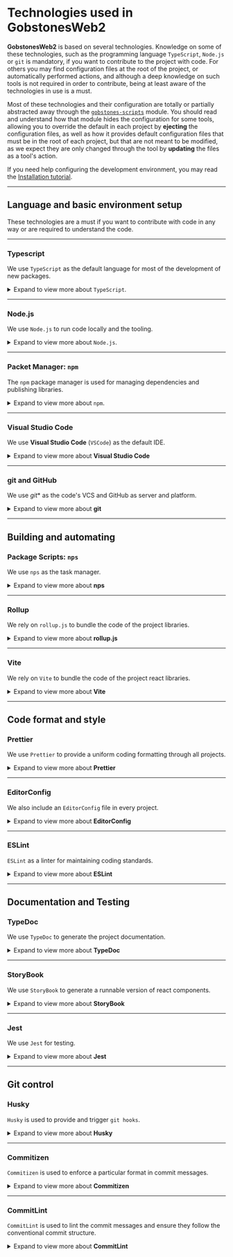 # Technologies used in **GobstonesWeb2**

**GobstonesWeb2** is based on several technologies. Knowledge on some of these technologies, such as the programming language `TypeScript`, `Node.js` or `git` is mandatory, if you want to contribute to the project with code. For others you may find configuration files at the root of the project, or automatically performed actions, and although a deep knowledge on such tools is not required in order to contribute, being at least aware of the technologies in use is a must.

Most of these technologies and their configuration are totally or partially abstracted away through the [`gobstones-scripts`](https://github.com/gobstones/gobstones-scripts) module. You should read and understand how that module hides the configuration for some tools, allowing you to override the default in each project by **ejecting** the configuration files, as well as how it provides default configuration files that must be in the root of each project, but that are not meant to be modified, as we expect they are only changed through the tool by **updating** the files as a tool's action.

If you need help configuring the development environment, you may read the [Installation tutorial](./installation-tutorial.md).

-----------------------------------------------------

## Language and basic environment setup

These technologies are a must if you want to contribute with code in any way or are required to understand the code.

-----------------------------------------------------

<!------------------------>
<!-- #region TypeScript -->
<!------------------------>

### Typescript

We use `TypeScript` as the default language for most of the development of new packages.

<details>
<summary>Expand to view more about <code>TypeScript</code>.</summary>

`TypeScript` is a programming language based on `JavaScript`, with the addition of types, thus providing a type error detection mechanism.

A good starting point to know the basics on `Typescript` is [`typescriptlang.org`](https://www.typescriptlang.org/docs/).

`TypeScript` code compiles to `JavaScript` (in a process known as transpilation), and the code produced is then run through `Node.js` (i.e. if it runs on the server or as a CLI application) or in a Web Browser (i.e. such as libraries, web libraries or react-libraries). So you need to understand the underlying way in which `JavaScript` programs execute and it's API.

You may read [`developer.mozilla.org`](https://developer.mozilla.org/es/docs/Web/JavaScript) to know more on `JavaScript`.

To transpile `TypeScript` code you will need the **TypeScript compiler** and then you will require an environment to run the produced `JavaScript` code, which may be the browser, `Node.js` or other.

Note that you may not need to install anything, as all the typescript configuration is handled by the configuration provided through the `gobstones-script` configuration and the project itself.

Usually projects using `TypeScript` expect a configuration file for instructing the compiler how to produce the output, usually named as `tsconfig.json` and put at the root of the project. You will not find this file at most of the project, as the configuration is held and maintained internally by the `gobstones-script` library. Some projects may have the file, if they require a particular configuration that is different from the default, thus overriding the one in `gobstones-scripts`.
</details>

<!--------------------------->
<!-- #endregion TypeScript -->
<!--------------------------->

-----------------------------------------------------

<!--------------------->
<!-- #region Node.js -->
<!--------------------->

### Node.js

We use `Node.js` to run code locally and the tooling.

<details>
<summary>Expand to view more about <code>Node.js</code>.</summary>

`Node.js` is a `JavaScript` engine, that is, it allows you to run `JavaScript` code. We use `Node.js` to run the transpiled code produced by the `TypeScript` compiler.

Not only that, but mot of the tooling (such as the TypeScript compiler itself) is provided as `JavaScript` modules, that require `Node.js` or a compatible platform to run. In that sense, `Node.js` is additionally needed. So `Node.js` is needed for running tests, generating documentation, compiling the code, and so on.

Finally, all server side applications run using `Node.js` as the base server.

You **MUST** have the latest version installed in your system in order to code.

You will find that each project have it's own `package.json` file, that will be used by `Node.js` and other tools. Most of the contributions should not touch such file.

If you want to know more on `Node.js` there are a lot of good books and tutorials on it.
A good starting point to know the basics on `Node.js` is [`nodejs.org`](https://nodejs.org/en/about/).
</details>

<!------------------------>
<!-- #endregion Node.js -->
<!------------------------>

-----------------------------------------------------

<!----------------->
<!-- #region npm -->
<!----------------->

### Packet Manager: `npm`

The `npm` package manager is used for managing dependencies and publishing libraries.

<details>
<summary>Expand to view more about <code>npm</code>.</summary>

`npm` is installed on your system when you install `Node.js` and it's a fundamental part of the tooling when developing in `TypeScript` or `JavaScript`.

Although `npm` is the default package manager, others may be use, such as `yarn`. Nonetheless, the project's architecture assumes a **flat hierarchy `node-modules`**. We recommend sticking with `npm` as it's the officially supported package manager.

`npm` is used to manage dependencies that the project needs for running, as well as the ones needed to build or test the project. Also, `npm` and the default `npm registry` are used to publish the packages.

You **MUST** have the latest version installed in your system in order to code.

You may find files such as `.npmrc` and `.npmignore` in the root of most projects. The files are ment to be updated only by `gobstones-scripts`.

You may need to understand how to work with `npm`. A good starting point to know the basics on `npm` is [`npmjs.com`](https://docs.npmjs.com/about-npm).
</details>

<!-------------------->
<!-- #endregion npm -->
<!-------------------->

-----------------------------------------------------

<!-------------------->
<!-- #region VSCode -->
<!-------------------->

### Visual Studio Code

We use **Visual Studio Code** (`VSCode`) as the default IDE.

<details>
<summary>Expand to view more about <b>Visual Studio Code</b></summary>

One important addition for helping on the development is the IDE (Integrated Development Environment). There are many good ones, but we mostly make use of `VSCode`.

Most projects include a `.vscode` folder that, once a project is open in the IDE, some extensions and configurations are recommended by the environment.

You **MAY** choose to use any IDE of your choice, as long as the IDE, but we recommend sticking with IDEs that integrate with `Prettier` or at least understand the configuration provided through `EditorConfig`. If on doubt, we recommend you stick with `VSCode`.

A good starting point to know the basics on `VSCode` is [`code.visualstudio.com`](https://code.visualstudio.com/docs).
</details>

<!----------------------->
<!-- #endregion VSCode -->
<!----------------------->

-----------------------------------------------------

<!----------------->
<!-- #region git -->
<!----------------->

### git and GitHub

We use *git** as the code's VCS and GitHub as server and platform.

<details>
<summary>Expand to view more about <b>git</b></summary>

A VCS (Version Control System) allows for code history tracking and management, as well as simplifying code sharing, publishing and others. We use `git`, which is one of the most popular choices.

The `git` tool bases itself in the concept of repositories, and one such repository acts as the single source of truth for any project. We use `GitHub` as a server to publish such a repository for all our projects.

You **MUST** have `git` installed on your system in order to contribute, as well as a `GitHub`'s account.

If you do not have a GitHub account, you may create one at [github.com](https://github.com). If you do not know what `git` is, there are many books available, but you may start at [git-scm.com](https://git-scm.com)

Configuration for `git`, with files such as `.gitignore` is already present in all projects, and it's handled through updates of `gobstones-scripts`, so you should not modify such file.

In addition to basic `git`, we make use of features provided by `GitHub`, such as the `GitHub Actions` (for Continuous Integration) and `GitHub Pages` (For Documentation publishing), as well a handling **Issues** and **Pull Requests** through their platform.

You may also find a `.github` folder at the root of mot projects, that holds configuration for some of these platform's tools.

Also, if you have been using `git` in the past, you may find a slight different behavior in how it works on our project. This is explain by the addition of some tools added to enforce **semantic-commits**. For more information, read about `Husky`, `Commit Lint` and `Commitizen` in the **Git control** subsection of this document.
</details>

<!-------------------->
<!-- #endregion git -->
<!-------------------->

-----------------------------------------------------


## Building and automating


<!----------------->
<!-- #region nps -->
<!----------------->

### Package Scripts: `nps`

We use `nps` as the task manager.

<details>
<summary>Expand to view more about <b>nps</b></summary>

To define and execute custom scripts within `Node.js`, running all the tooling in a simple fashion, we use `nps` (Node Package Scripts).
`nps` it's a task manager or task executor (in the same fashion as `grunt` or `gulp`).

The good thing about `nps` is that it does not require knowledge of complex models and tools, but it's just a one step up on manually running the command through the terminal one by one. `npm run` runs the commands in "scripts" defined in package.json. `nps` is useful when the commands needed to run exceed some simple commands. In all projects, running `npm start` runs the help on all defined `nps` commands.

The configuration file for `nps`, `package-scripts.json` is abstracted away by `gobstones-scripts` by default, although you can eject it if you need to change the behavior of any task. This is a simple json file, listing all the possible tasks to run, and the code each of them will run on the terminal, along some description.

Some predefined tasks are configured, such as building the application, running the tests, building and serving the documentation, and linting. Most simple calls are also present in the `scripts` section of each project's `package.json`, but you may run any task using `npm start` followed by the task to run.

Additionally, tasks in the configuration for most of the projects make use of some helper tasks exported by the `gobstones-scripts` module, such as `serially` or `concurrently`.

Again, basic configuration has already been provided, and there is not much you need to do to start using it than downloading the projects and installing the dependencies. Nonetheless, you may read more about `nps` in [`nps at npmjs`](https://www.npmjs.com/package/nps).
</details>

<!-------------------->
<!-- #endregion nps -->
<!-------------------->

-----------------------------------------------------

<!-------------------->
<!-- #region Rollup -->
<!-------------------->

### Rollup

We rely on `rollup.js` to bundle the code of the project libraries.

<details>
<summary>Expand to view more about <b>rollup.js</b></summary>

Most modern projects rely in some bundler that packages all the code into a single distributable file. There are many bundlers you may be aware of, like `webpack`, `esm` or others. We chose `rollup` because it's can create efficient and optimized bundles for both the web and CLI applications, and it's specially useful for libraries.

`rollup` also has many plugins, useful to allow code to pack additional filetypes, such as JSON, css, images or others, minifying or obfuscating the code. One such plugin calls the `TypeScript compiler`, and compile the code, avoiding the need to call the compiler directly. You will find that most project use this configuration instead of calling the compiler.

You do not need to know rollup in detail unless you need to change the way a project is bundled or compiled. The configuration file, `rollup.config.js` is hidden by the `gobstones-script` module. You may always overwrite the default by **ejecting** the configuration files.

A good starting point to know the basics on `rollup.js` is [`rollupjs.org`](https://rollupjs.org/).
</details>

<!----------------------->
<!-- #endregion Rollup -->
<!----------------------->

-----------------------------------------------------

<!------------------>
<!-- #region Vite -->
<!------------------>

### Vite

We rely on `Vite` to bundle the code of the project react libraries.

<details>
<summary>Expand to view more about <b>Vite</b></summary>

`vite` is another bundler. It's focused on bundling web applications (not libraries), and we use it to bundle the react libraries as full application for testing and development. The final bundling for distribution is still performed by `Rollup`.

You may find a `vite.config.ts` file with the configuration in the root of the react library projects. You should not change these configuration files, unless through updated of `gobstones-scripts`.

You will probably not need to know much about may read about Vite in [`vitejs.dev`](https://vitejs.dev).
</details>
<!----------------------->
<!-- #endregion Rollup -->
<!----------------------->

-----------------------------------------------------

## Code format and style

<!---------------------->
<!-- #region Prettier -->
<!---------------------->

### Prettier

We use `Prettier` to provide a uniform coding formatting through all projects.

<details>
<summary>Expand to view more about <b>Prettier</b></summary>

To ensure uniformity in coding format, we integrate the opinionated code formatter `Prettier`. It allows to set a standardized set of formatting rules, such as indentation type, max length of lines, line endings and others.

Note that prettier does not enforce the format, but rather allows you to reformat your code using the provided configuration. The IDE uses this to automatically reformat your code on saving a file. Also, `ESlint` integrates with `Prettier`, to verify that the format is compliant with the prettier configuration.

The `Prettier` configuration files are present at the root of each project, as `.prettierrc` and `.prettierignore`, and should only be modified for all projects, through an update of `gobstones-scripts`.

You do not need to know much about `Prettier` to start using it in the project, as all the configuration has already been done for you, that is, unless you use a different IDE than `VSCode`. If you want to learn more about the tool, you may read [`prettier.io`](https://prettier.io/).
</details>

<!------------------------->
<!-- #endregion Prettier -->
<!------------------------->

-----------------------------------------------------

<!-------------------------->
<!-- #region EditorConfig -->
<!-------------------------->

### EditorConfig

We also include an `EditorConfig` file in every project.

<details>
<summary>Expand to view more about <b>EditorConfig</b></summary>
Although `Prettier` is a great tool for code formatting, some IDEs do not play along with prettier, or they do not do it by default. To support more IDEs and code editors we have included an `EditorConfig` file in each project.

The `EditorConfig` file, `.editorconfig` contains basic formatting configuration to tell the code editor how you require your files to be treated, such as line endings, tab width and so on.

This configuration should always match the one in your `Prettier` configuration, and should be the same through all projects, and as such, only should be changed through an update of `gobstones-scripts`.

Again, you don't need to know much about `EditorConfig`, but it's a simple enough tool to understand by reading the provided documentation at [`editorconfig.org`](https://editorconfig.org/).
</details>

<!----------------------------->
<!-- #endregion EditorConfig -->
<!----------------------------->

-----------------------------------------------------

<!-------------------->
<!-- #region ESLint -->
<!-------------------->

### ESLint

`ESLint` as a linter for maintaining coding standards.

<details>
<summary>Expand to view more about <b>ESLint</b></summary>

Although `Prettier` provides formatting configuration, code styling is enforced through `ESLint`. This linter provides configuration that determine things such as the order in which methods should be declared, which are valid identifiers for a variable, where you should open and close your braces and other language aware style configuration.

It statically analyzes the code for common errors, stylistic issues, and potential pitfalls, thus providing actionable feedback to fix such problems, ensuring the code's quality and reliability.

`ESLint` uses the concept of plugins and templates, of which we use many to enforce some particular configuration. The linter is run by default before any test, and in case of style errors, the tests cannot pass.

You will find the `ESLint` configuration file, `.eslintrc` at the root of every project. Again, it should not be changed except through updates of `gobstones-scripts`.

You will usually not require changing these rules, but to understand the basic idea behind the linter you may read the documentation at [`eslint.org`](https://eslint.org/).
</details>

<!----------------------->
<!-- #endregion ESLint -->
<!----------------------->

-----------------------------------------------------

## Documentation and Testing

<!--------------------->
<!-- #region TypeDoc -->
<!--------------------->

### TypeDoc

We use `TypeDoc` to generate the project documentation.

<details>
<summary>Expand to view more about <b>TypeDoc</b></summary>

As a way to generate documentation, the `TypeDoc` tool reads the `TypeScript` source files, parses comments contained within them, and creates API documentation for a more comprehensive and well-structured documentation of the project.

You **SHOULD** be aware of basic practices for documentation, as code without documentation will not be accepted as contribution.

You may find that the configuration file `typedoc.js` is not present at the root of most projects, as it has been abstracted by the `gobstones-scripts` tool. If you require some particular configuration, you may **eject** the file into the project root.

A good starting point to know the basics on `TypeDoc` is [`typedoc.org`](https://typedoc.org/guides/overview/).
</details>

<!------------------------>
<!-- #endregion TypeDoc -->
<!------------------------>

-----------------------------------------------------

<!----------------------->
<!-- #region StoryBook -->
<!----------------------->

### StoryBook

We use `StoryBook` to generate a runnable version of react components.

<details>
<summary>Expand to view more about <b>StoryBook</b></summary>

`StoryBook` is a tool for generating a testing/visualization page for a web component or react components. It allows you to visualize, modify and test a component easily.

We use `StoryBook` to run in development mode when developing components, as well as generating a demo of the component for the documentation page published.

You will see a `.storybook` folder, as well as a `stories` folder in each project containing components. That last folder requires user modification if new components are added or if current components are modified.

In that sense, you **SHOULD** be aware of how these stories work. We recomend you to start by reading the documentation at [storybook.js.org](https://storybook.js.org).
</details>

<!-------------------------->
<!-- #endregion StoryBook -->
<!-------------------------->

-----------------------------------------------------

<!------------------>
<!-- #region Jest -->
<!------------------>

### Jest

We use `Jest` for testing.

<details>
<summary>Expand to view more about <b>Jest</b></summary>

`Jest` will handle running, and managing test suites. It works with `TypeScript` code, providing a comprehensive set of tools and features to simplify the process of writing and maintaining tests.

You **SHOULD** learn how to properly create and run tests, as code that is not properly tested or breaks existing tests will not be accepted.

You will fin that the `jest.config.js` file is not at the root of the library for most projects, as it's abstracted away by the `gobstones-scripts` module. You can always overwrite the configuration by **ejecting** the file.

A good starting point to know the basics on `Jest` is [`jestjs.io`](https://jestjs.io/).
</details>

<!--------------------->
<!-- #endregion Jest -->
<!--------------------->
-----------------------------------------------------

## Git control

<!------------------->
<!-- #region Husky -->
<!------------------->

### Husky

`Husky` is used to provide and trigger `git hooks`.

<details>
<summary>Expand to view more about <b>Husky</b></summary>

Git hooks are a way to provide automatic behavior when some particular git action is performed, such as a commit or a push. `Husky` provides a way to create such hooks in our projects in an eay fashion.

In most projects you will find a `.husky` folder that contains the hooks to execute, as well as some other configurations. We use the hooks to validate commits and ensure **conventional commits**, as well as to automatically generate some files, such as the CHANGELOG. You will not likely have to change this, as it's intended to be changed through updates of `gobstones-scripts`.

You will usually not need to know much about `Husky`, but you may find their documentation useful by going to [typicode.github.io/husky](https://typicode.github.io/husky)
</details>
<!---------------------->
<!-- #endregion Husky -->
<!---------------------->

-----------------------------------------------------

<!------------------------>
<!-- #region Commitizen -->
<!------------------------>

### Commitizen

`Commitizen` is used to enforce a particular format in commit messages.

<details>
<summary>Expand to view more about <b>Commitizen</b></summary>

When having to write a commit message it's tempting to provide a minimal description and just push the code. We attempt to follow **conventional commits**, and to help enforce proper messages, we use `Commitizen`.
This tool runs through a `Husky` hook whenever there's a commit (except the `--no-verify` flag is used or you are amending a commit). `Commitizen` provides a simple prompt with different questions, and once all are answered it will present you the fully generated commit message.
The questions presented will guide you through defining a proper conventional commit message. You may always modify the message at the end of the process if needed.

You will find a `.czrc` file with the `Commitizen` configuration at the root of most projects, although changing the defaults is not recommended, as it's intended to be changed through updates of `gobstones-scripts`.

You do not need to know much about `Commitizen`, but you can read their documentation at [commitizen at npmjs](https://www.npmjs.com/package/commitizen)
</details>
<!--------------------------->
<!-- #endregion Commitizen -->
<!--------------------------->

-----------------------------------------------------

<!------------------------>
<!-- #region CommitLint -->
<!------------------------>

### CommitLint

`CommitLint` is used to lint the commit messages and ensure they follow the conventional commit structure.

<details>
<summary>Expand to view more about <b>CommitLint</b></summary>

As `Commitizen` only guides you through creating a commit message with proper conventional commit style, but you are allowed to modify the message later, `CommitLint` is used to validate that the commit message actually uses the conventional commit style.

This tool runs as a `Husky` hook after a commit message has been redacted, and just before the actual commit. If it finds any error in the style of the commit, it will abort the commit, else, the commit will pass and be performed.

You will find a `commitlint.config.js` file with the `CommitLint` configuration at the root of most projects, although changing the defaults is not recommended, as it's intended to be changed through updates of `gobstones-scripts`.

You do not need to know much about `CommitLint`, but you can read their documentation at [commitlint.js.org](https://commitlint.js.org/#/)
</summary>

<!--------------------------->
<!-- #endregion CommitLint -->
<!--------------------------->

-----------------------------------------------------

To learn about the coding standards and workflow for the mentioned technologies and GobstonesWeb2 in general [consult coding standards and workflow section](../coding-standards/coding-standards.md).

[Back to Introduction](../introduction.md).

[Back to Guidelines](../../README.md).
